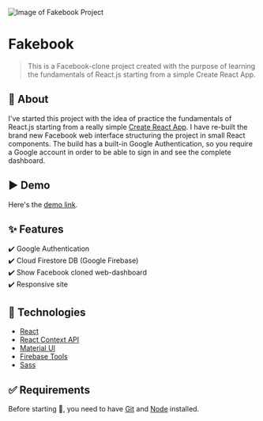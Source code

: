 ![Image of Fakebook Project](https://cdn.jsdelivr.net/gh/Th3Wall/assets-cdn/Fakebook/Fakebook_readme.png)

# Fakebook
> This is a Facebook-clone project created with the purpose of learning the fundamentals of React.js starting from a simple Create React App.

## 🎯 About ##

I've started this project with the idea of practice the fundamentals of React.js starting from a really simple [Create React App](https://github.com/facebook/create-react-app).
I have re-built the brand new Facebook web interface structuring the project in small React components.
The build has a built-in Google Authentication, so you require a Google account in order to be able to sign in and see the complete dashboard.

## ▶️ Demo ##

Here's the [demo link](https://fakebook-8b087.web.app/).

## :sparkles: Features ##

:heavy_check_mark: Google Authentication<br />
:heavy_check_mark: Cloud Firestore DB (Google Firebase)<br />
:heavy_check_mark: Show Facebook cloned web-dashboard<br />
:heavy_check_mark: Responsive site

## :rocket: Technologies ##

- [React](https://reactjs.org/)
- [React Context API](https://reactjs.org/docs/context.html)
- [Material UI](https://material-ui.com/)
- [Firebase Tools](https://firebase.google.com/)
- [Sass](https://sass-lang.com/)

## :white_check_mark: Requirements ##

Before starting :checkered_flag:, you need to have [Git](https://git-scm.com) and [Node](https://nodejs.org/en/) installed.
